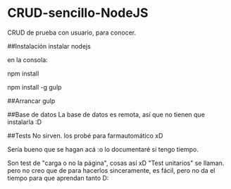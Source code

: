 # CRUD-sencillo-NodeJS
CRUD de prueba con usuario, para conocer.

##Instalación
instalar nodejs

en la consola:

npm install

npm install -g gulp

##Arrancar
gulp

##Base de datos
La base de datos es remota, así que no tienen que instalarla :D

##Tests
No sirven. los probé para farmautomático xD

Sería bueno que se hagan acá :o lo documentaré si tengo tiempo.

Son test de "carga o no la página", cosas así xD "Test unitarios" se llaman. pero no creo que de para hacerlos sinceramente, es fácil, pero no da el tiempo para que aprendan tanto D:
